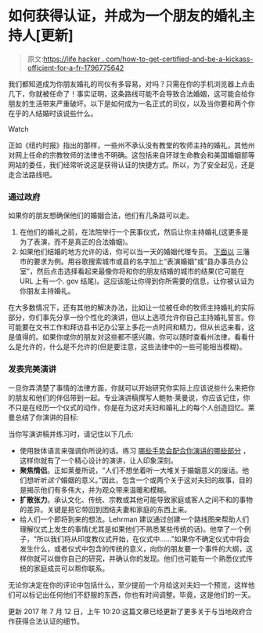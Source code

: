 # 如何获得认证，并成为一个朋友的婚礼主持人[更新]

> 原文:[https://life hacker . com/how-to-get-certified-and-be-a-kickass-officient-for-a-fr-1796775642](https://lifehacker.com/how-to-get-certifed-and-be-a-kickass-officiant-for-a-fr-1796775642)

我们都知道成为你朋友婚礼的司仪有多容易，对吗？只需在你的手机浏览器上点击几下，你就被任命了！事实证明，这条路线可能不会导致合法婚姻，这可能会给你朋友的生活带来严重破坏。以下是如何成为一名正式的司仪，以及当你要和两个你在乎的人结婚时该说些什么。

Watch

正如《纽约时报》指出的那样，一些州不承认没有教堂的牧师主持的婚礼，其他州对网上任命的宗教牧师的法律也不明确。这包括来自环球生命教会和美国婚姻部等网站的委任，我们经常听说这是获得认证的快捷方式。所以，为了安全起见，还是走合法路线吧。

### **通过政府**

如果你的朋友想确保他们的婚姻合法，他们有几条路可以走。

1.  在他们的婚礼之前，在法院举行一个民事仪式，然后让你主持婚礼(这更多是为了表演，而不是真正的合法婚姻)。
2.  如果他们结婚的地方允许的话，你可以当一天的婚姻代理专员。 [下面以](http://sfgov.org/countyclerk/deputy-marriage-commissioner-day) 三藩市的要求为例。用谷歌搜索城市或县的名字加上“表演婚姻”或“县办事员办公室”，然后点击选择看起来最像你将和你的朋友结婚的城市的结果(它可能在 URL 上有一个. gov 结尾)。这应该能让你得到你所需要的信息，让你被认证为你朋友主持婚礼。

在大多数情况下，还有其他的解决办法，比如让一位被任命的牧师主持婚礼的实际部分，你们事先分享一份个性化的演讲，但以上选项允许你自己主持婚礼誓言。你可能要在文书工作和拜访县书记办公室上多花一点时间和精力，但从长远来看，这是值得的。如果你或你的朋友对这些都不感兴趣，你可以随时查看州法律，看看什么是允许的，什么是不允许的(但是要注意，这些法律中的一些可能相当模糊)。

### **发表完美演讲**

一旦你弄清楚了事情的法律方面，你就可以开始研究你实际上应该说些什么来把你的朋友和他们的伴侣带到一起。专业演讲稿撰写人鲍勃·莱曼说，你应该记住，你不只是在经历一个仪式的动作，你是在为这对夫妇和婚礼上的每个人创造回忆。莱曼总结了你演讲的目标:

当你写演讲稿并练习时，请记住以下几点:

*   使用肢体语言来强调你所说的话。练习 [哪些手势会配合你演讲的哪些部分](http://lifehacker.com/five-hand-gestures-to-make-you-a-better-public-speaker-1785315947) ，这样你就有了一个精心设计的演讲，让人印象深刻。
*   **聚焦情侣**。正如莱曼所说，“人们不想坐着听一大堆关于婚姻意义的废话。他们想听听*这个*婚姻的意义。”因此，包含一个或两个关于这对夫妇的故事，目的是揭示他们有多伟大，并为观众带来温暖和模糊。
*   **扩散张力**。承认文化、传统、宗教或其他可能导致家庭或客人之间不和的事物的差异。关键是把它带回到团结夫妻和家庭的东西上来。
*   给人们一个即将到来的想法。Lehrman 建议通过创建一个路线图来帮助人们理解仪式上发生的事情(尤其是如果他们不熟悉某些传统的话)。他举了一个例子，“所以我们将从印度教仪式开始，在仪式中……”如果你不确定仪式中将会发生什么，或者仪式中包含的传统的意义，向你的朋友要一个事件的大纲，这样你就可以做你自己的研究，并确认你的发现。他们也可能有一个熟悉仪式传统的家庭成员可以帮你联系。

无论你决定在你的评论中包括什么，至少提前一个月给这对夫妇一个预览，这样他们可以标记出任何他们不舒服的东西，你也有时间调整。毕竟，这是他们的一天。

更新 2017 年 7 月 12 日，上午 10:20:这篇文章已经更新了更多关于与当地政府合作获得合法认证的细节。